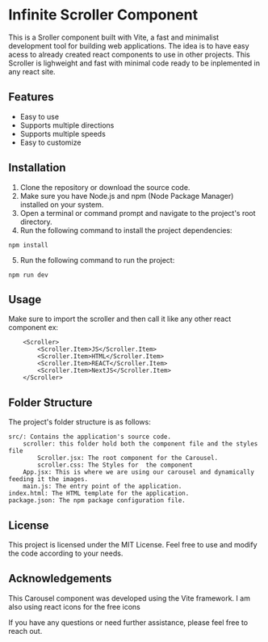 # Infinite Scroller Component

This is a Sroller component built with Vite, a fast and minimalist development tool for building web applications. The idea is to have easy acess to already created react components to use in other projects. This Scroller is lighweight and fast with minimal code ready to be inplemented in any react site.

## Features

- Easy to use
- Supports multiple directions 
- Supports multiple speeds
- Easy to customize

## Installation

1. Clone the repository or download the source code.
2. Make sure you have Node.js and npm (Node Package Manager) installed on your system.
3. Open a terminal or command prompt and navigate to the project's root directory.
4. Run the following command to install the project dependencies:

```shell
npm install

```

5. Run the following command to run the project:

```shell
npm run dev
```
## Usage

Make sure to import the scroller and then call it like any other react component
ex:
```react
    <Scroller>
        <Scroller.Item>JS</Scroller.Item>
        <Scroller.Item>HTML</Scroller.Item>
        <Scroller.Item>REACT</Scroller.Item>
        <Scroller.Item>NextJS</Scroller.Item>
    </Scroller>
```



## Folder Structure

The project's folder structure is as follows:

    src/: Contains the application's source code.
        scroller: this folder hold both the component file and the styles file
            Scroller.jsx: The root component for the Carousel.
            scroller.css: The Styles for  the component 
        App.jsx: This is where we are using our carousel and dynamically feeding it the images.
        main.js: The entry point of the application.
    index.html: The HTML template for the application.
    package.json: The npm package configuration file.

## License

This project is licensed under the MIT License. Feel free to use and modify the code according to your needs.


## Acknowledgements

This Carousel component was developed using the Vite framework.
I am also using react icons for the free icons

If you have any questions or need further assistance, please feel free to reach out.
